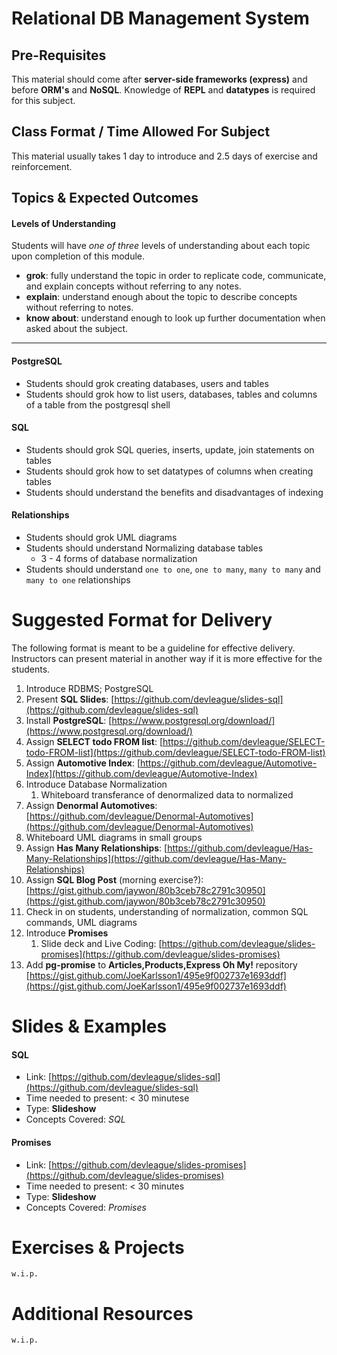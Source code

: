 # Relational DB Management System

## Pre-Requisites
This material should come after **server-side frameworks (express)** and before **ORM's** and **NoSQL**. Knowledge of **REPL** and **datatypes** is required for this subject.
## Class Format / Time Allowed For Subject
This material usually takes 1 day to introduce and 2.5 days of exercise and reinforcement.
## Topics & Expected Outcomes
#### Levels of Understanding
Students will have *one of three* levels of understanding about each topic upon completion of this module.  
- **grok**: fully understand the topic in order to replicate code, communicate, and explain concepts without referring to any notes.  
- **explain**: understand enough about the topic to describe concepts without referring to notes.  
- **know about**: understand enough to look up further documentation when asked about the subject. 

---

#### PostgreSQL
- Students should grok creating databases, users and tables
- Students should grok how to list users, databases, tables and columns of a table from the postgresql shell

#### SQL
- Students should grok SQL queries, inserts, update, join statements on tables
- Students should grok how to set datatypes of columns when creating tables
- Students should understand the benefits and disadvantages of indexing

#### Relationships
- Students should grok UML diagrams
- Students should understand Normalizing database tables
    - 3 - 4 forms of database normalization
- Students should understand `one to one`, `one to many`, `many to many` and `many to one` relationships

# Suggested Format for Delivery
The following format is meant to be a guideline for effective delivery. Instructors can present material in another way if it is more effective for the students.

1. Introduce RDBMS; PostgreSQL
1. Present **SQL Slides**: [https://github.com/devleague/slides-sql](https://github.com/devleague/slides-sql)
1. Install **PostgreSQL**: [https://www.postgresql.org/download/](https://www.postgresql.org/download/)
1. Assign **SELECT todo FROM list**: [https://github.com/devleague/SELECT-todo-FROM-list](https://github.com/devleague/SELECT-todo-FROM-list)
1. Assign **Automotive Index**: [https://github.com/devleague/Automotive-Index](https://github.com/devleague/Automotive-Index)
1. Introduce Database Normalization
    1. Whiteboard transferance of denormalized data to normalized
1. Assign **Denormal Automotives**: [https://github.com/devleague/Denormal-Automotives](https://github.com/devleague/Denormal-Automotives)
1. Whiteboard UML diagrams in small groups
1. Assign **Has Many Relationships**: [https://github.com/devleague/Has-Many-Relationships](https://github.com/devleague/Has-Many-Relationships)
1. Assign **SQL Blog Post** (morning exercise?): [https://gist.github.com/jaywon/80b3ceb78c2791c30950](https://gist.github.com/jaywon/80b3ceb78c2791c30950)
1. Check in on students, understanding of normalization, common SQL commands, UML diagrams
1. Introduce **Promises**
    1. Slide deck and Live Coding: [https://github.com/devleague/slides-promises](https://github.com/devleague/slides-promises)
1. Add **pg-promise** to **Articles,Products,Express Oh My!** repository [https://gist.github.com/JoeKarlsson1/495e9f002737e1693ddf](https://gist.github.com/JoeKarlsson1/495e9f002737e1693ddf)

# Slides & Examples

#### SQL
- Link: [https://github.com/devleague/slides-sql](https://github.com/devleague/slides-sql)
- Time needed to present: < 30 minutese
- Type: **Slideshow**
- Concepts Covered: *SQL*

#### Promises
- Link: [https://github.com/devleague/slides-promises](https://github.com/devleague/slides-promises)
- Time needed to present: < 30 minutes
- Type: **Slideshow**
- Concepts Covered: *Promises*

# Exercises & Projects
`w.i.p.`

# Additional Resources
`w.i.p.`